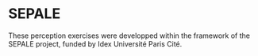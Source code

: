 # SEPALE
These perception exercises were developped within the framework of the SEPALE project, funded by Idex Université Paris Cité. 

